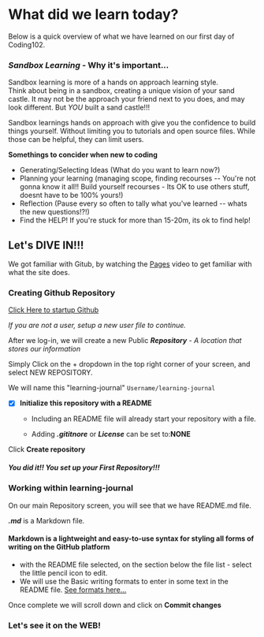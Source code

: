 # What did we learn today?

Below is a quick overview of what we have learned on 
our first day of Coding102.

### _Sandbox Learning_ - Why it's important...
Sandbox learning is more of a hands on approach learning style.  
Think about being in a sandbox, creating a unique vision of your sand castle.  It may not be the approach 
your friend next to you does, and may look different.  But _YOU_ built a sand castle!!!  

Sandbox learnings hands on approach with give you the confidence to build things yourself.  Without limiting you to tutorials and open source files.  While those can be helpful, they can limit users. 

**Somethings to concider when new to coding**
- Generating/Selecting Ideas (What do you want to learn now?)
- Planning your learning (managing scope, finding recourses -- You're not gonna know it all!! Build yourself recourses - Its OK to use others stuff, doesnt have to be 100% yours!)
- Reflection (Pause every so often to tally what you've learned -- whats the new questions!?!)
- Find the HELP! If you're stuck for more than 15-20m, its ok to find help!


## Let's DIVE IN!!!
We got familiar with Gitub, by watching the [Pages](https://pages.github.com) video to get familiar with what the site does. 

### Creating Github Repository ###
[Click Here to startup Github](https://github.com/)

 _If you are not a user, setup a new user file to continue._

After we log-in, we will create a new Public ***Repository*** - _A location that stores our information_

Simply Click on the + dropdown in the top right corner of your screen, and select NEW REPOSITORY.

We will name this "learning-journal"
`Username/learning-journal`
- [x] **Initialize this repository with a README**

  - Including an README file will already start your repository with a file. 

  - Adding ***.gititnore*** or ***License*** can be set to:**NONE**

Click **Create repository**

##### You did it!! You set up your First Repository!!!


### Working within learning-journal
On our main Repository screen, you will see that we have README.md file.

***.md*** is a Markdown file.  

#### Markdown is a lightweight and easy-to-use syntax for styling all forms of writing on the GitHub platform

 - with the README file selected, on the section below the file list - select the little pencil icon to edit.
 - We will use the Basic writing formats to enter in some text in the README file.  [See formats here...](https://help.github.com/en/github/writing-on-github/basic-writing-and-formatting-syntax#task-lists)
 
 Once complete we will scroll down and click on **Commit changes**
 
### Let's see it on the WEB!


 

